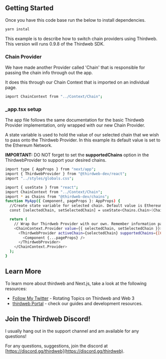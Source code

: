 ## Getting Started

Once you have this code base run the below to install dependencies. 

```bash
yarn instal 
```

This example is to describe how to switch chain providers using Thirdweb. This version will runs 0.9.8 of the Thirdweb SDK.



### Chain Provider

We have made another Provider called 'Chain' that is responsible for passing the chain info through out the app. 

It does this through our Chain Context that is imported on an individual page. 

```bash 
import ChainContext from "../Context/Chain";
```

### _app.tsx setup
The app file follows the same documentation for the basic Thirdweb Provider implementation, only wrapped with our new Chain Provider. 

A state variable is used to hold the value of our selected chain that we wish to pass onto the Thirdweb Provider. In this example its default value is set to the Ethereum Network. 

**IMPORTANT:**
DO NOT forget to set the **supportedChains** option in the ThirdwebProvider to support your desired chains.  

```bash
import type { AppProps } from "next/app";
import { ThirdwebProvider } from "@thirdweb-dev/react";
import "../styles/globals.css";

import { useState } from "react";
import ChainContext from "../Context/Chain";
import * as Chains from "@thirdweb-dev/chains";
function MyApp({ Component, pageProps }: AppProps) {
  //Create state variable for selected chain. Default value is Ethereum 
  const [selectedChain, setSelectedChain] = useState<Chains.Chain>(Chains.Ethereum);

  return (
    // Wrap Our Thirdweb Provider with our own. Remember information passes top-down. 
    <ChainContext.Provider value={{ selectedChain, setSelectedChain }}>
      <ThirdwebProvider activeChain={selectedChain} supportedChains={[Chains.Polygon,Chains.Ethereum]}>
        <Component {...pageProps} />
      </ThirdwebProvider>
    </ChainContext.Provider>
  );
}
```



## Learn More

To learn more about thirdweb and Next.js, take a look at the following resources:

- [Follow My Twitter](https://twitter.com/NFTwolfmaximus) - Rotating Topics on Thirdweb and Web 3 
- [thirdweb Portal](https://docs.thirdweb.com) - check our guides and development resources.

## Join the Thirdweb Discord!

I usually hang out in the support channel and am available for any questions! 

For any questions, suggestions, join the discord at [https://discord.gg/thirdweb](https://discord.gg/thirdweb).
